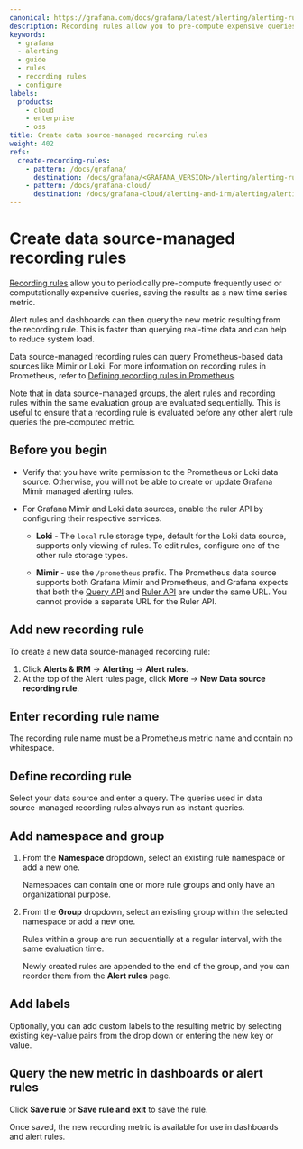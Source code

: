 ```yaml
---
canonical: https://grafana.com/docs/grafana/latest/alerting/alerting-rules/create-recording-rules/create-data-source-managed-recording-rules/
description: Recording rules allow you to pre-compute expensive queries in advance and save the results as a new set of time series. Data source-managed recording rules can create a recording rule for Prometheus-based data sources like Mimir or Loki.
keywords:
  - grafana
  - alerting
  - guide
  - rules
  - recording rules
  - configure
labels:
  products:
    - cloud
    - enterprise
    - oss
title: Create data source-managed recording rules
weight: 402
refs:
  create-recording-rules:
    - pattern: /docs/grafana/
      destination: /docs/grafana/<GRAFANA_VERSION>/alerting/alerting-rules/create-recording-rules/
    - pattern: /docs/grafana-cloud/
      destination: /docs/grafana-cloud/alerting-and-irm/alerting/alerting-rules/create-recording-rules/
---
```


# Create data source-managed recording rules

[Recording rules](ref:create-recording-rules) allow you to periodically pre-compute frequently used or computationally expensive queries, saving the results as a new time series metric.

Alert rules and dashboards can then query the new metric resulting from the recording rule. This is faster than querying real-time data and can help to reduce system load.

Data source-managed recording rules can query Prometheus-based data sources like Mimir or Loki. For more information on recording rules in Prometheus, refer to [Defining recording rules in Prometheus](https://prometheus.io/docs/prometheus/latest/configuration/recording_rules/).

Note that in data source-managed groups, the alert rules and recording rules within the same evaluation group are evaluated sequentially. This is useful to ensure that a recording rule is evaluated before any other alert rule queries the pre-computed metric.

## Before you begin

- Verify that you have write permission to the Prometheus or Loki data source. Otherwise, you will not be able to create or update Grafana Mimir managed alerting rules.

- For Grafana Mimir and Loki data sources, enable the ruler API by configuring their respective services.
  - **Loki** - The `local` rule storage type, default for the Loki data source, supports only viewing of rules. To edit rules, configure one of the other rule storage types.

  - **Mimir** - use the `/prometheus` prefix. The Prometheus data source supports both Grafana Mimir and Prometheus, and Grafana expects that both the [Query API](/docs/mimir/latest/operators-guide/reference-http-api/#querier--query-frontend) and [Ruler API](/docs/mimir/latest/operators-guide/reference-http-api/#ruler) are under the same URL. You cannot provide a separate URL for the Ruler API.

## Add new recording rule

To create a new data source-managed recording rule:

1. Click **Alerts & IRM** -> **Alerting** -> **Alert rules**.
1. At the top of the Alert rules page, click **More** -> **New Data source recording rule**.

## Enter recording rule name

The recording rule name must be a Prometheus metric name and contain no whitespace.

## Define recording rule

Select your data source and enter a query. The queries used in data source-managed recording rules always run as instant queries.

## Add namespace and group

1. From the **Namespace** dropdown, select an existing rule namespace or add a new one.

   Namespaces can contain one or more rule groups and only have an organizational purpose.

1. From the **Group** dropdown, select an existing group within the selected namespace or add a new one.

   Rules within a group are run sequentially at a regular interval, with the same evaluation time.

   Newly created rules are appended to the end of the group, and you can reorder them from the **Alert rules** page.

## Add labels

Optionally, you can add custom labels to the resulting metric by selecting existing key-value pairs from the drop down or entering the new key or value.

## Query the new metric in dashboards or alert rules

Click **Save rule** or **Save rule and exit** to save the rule.

Once saved, the new recording metric is available for use in dashboards and alert rules.
